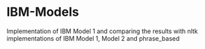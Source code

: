# IBM-Models
Implementation of IBM Model 1 and comparing the results with nltk implementations of IBM Model 1, Model 2 and phrase_based
